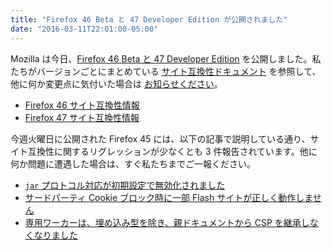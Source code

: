 ```yaml
---
title: "Firefox 46 Beta と 47 Developer Edition が公開されました"
date: "2016-03-11T22:01:00-05:00"
---
```

Mozilla は今日、[Firefox 46 Beta と 47 Developer Edition](https://www.mozilla.org/firefox/channel/) を公開しました。私たちがバージョンごとにまとめている [サイト互換性ドキュメント](https://www.fxsitecompat.com/ja/docs/) を参照して、他に何か変更点に気付いた場合は [お知らせください](https://www.fxsitecompat.com/ja/contribute/)。

* [Firefox 46 サイト互換性情報](https://www.fxsitecompat.com/ja/versions/46/)
* [Firefox 47 サイト互換性情報](https://www.fxsitecompat.com/ja/versions/47/)

今週火曜日に公開された Firefox 45 には、以下の記事で説明している通り、サイト互換性に関するリグレッションが少なくとも 3 件報告されています。他に何か問題に遭遇した場合は、すぐ私たちまでご一報ください。

* [`jar` プロトコル対応が初期設定で無効化されました](https://www.fxsitecompat.com/ja/docs/2015/jar-protocol-support-has-been-disabled-by-default/)
* [サードパーティ Cookie ブロック時に一部 Flash サイトが正しく動作しません](https://www.fxsitecompat.com/ja/docs/2016/some-flash-sites-are-broken-when-third-party-cookies-are-blocked/)
* [専用ワーカーは、埋め込み型を除き、親ドキュメントから CSP を継承しなくなりました](https://www.fxsitecompat.com/ja/docs/2016/dedicated-workers-no-longer-inherit-csp-from-parent-document-unless-embedded/)
